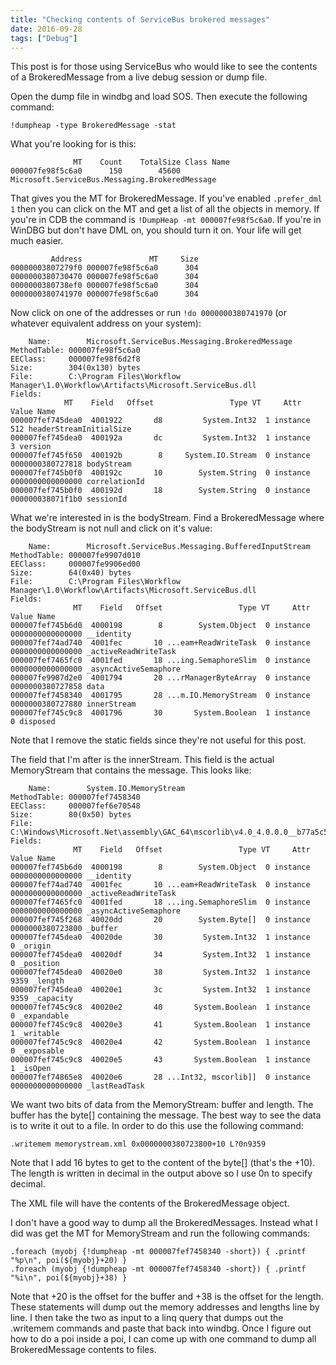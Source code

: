 ```yaml
---
title: "Checking contents of ServiceBus brokered messages"
date: 2016-09-28
tags: ["Debug"]
---
```


This post is for those using ServiceBus who would like to see the contents 
of a BrokeredMessage from a live debug session or dump file. 

<!--more-->

Open the dump file in windbg and load SOS. Then execute the following command:

```
!dumpheap -type BrokeredMessage -stat
```

What you're looking for is this:

```
              MT    Count    TotalSize Class Name
000007fe98f5c6a0      150        45600 Microsoft.ServiceBus.Messaging.BrokeredMessage
```

That gives you the MT for BrokeredMessage. If you've enabled `.prefer_dml 1` then you can
click on the MT and get a list of all the objects in memory. If you're in CDB the command
is `!DumpHeap -mt 000007fe98f5c6a0`. If you're in WinDBG but don't have DML on, you
should turn it on. Your life will get much easier.

```
         Address               MT     Size
00000003807279f0 000007fe98f5c6a0      304     
0000000380730470 000007fe98f5c6a0      304     
0000000380738ef0 000007fe98f5c6a0      304     
0000000380741970 000007fe98f5c6a0      304     
```

Now click on one of the addresses or run `!do 0000000380741970` (or whatever equivalent address on your system):

```
    Name:        Microsoft.ServiceBus.Messaging.BrokeredMessage
MethodTable: 000007fe98f5c6a0
EEClass:     000007fe98f6d2f8
Size:        304(0x130) bytes
File:        C:\Program Files\Workflow Manager\1.0\Workflow\Artifacts\Microsoft.ServiceBus.dll
Fields:
            MT    Field   Offset                 Type VT     Attr            Value Name
000007fef745dea0  4001922       d8         System.Int32  1 instance              512 headerStreamInitialSize
000007fef745dea0  400192a       dc         System.Int32  1 instance                3 version
000007fef745f650  400192b        8     System.IO.Stream  0 instance 0000000380727818 bodyStream
000007fef745b0f0  400192c       10        System.String  0 instance 0000000000000000 correlationId
000007fef745b0f0  400192d       18        System.String  0 instance 000000038071f1b0 sessionId
```

What we're interested in is the bodyStream. Find a BrokeredMessage where the bodyStream
is not null and click on it's value:

```
    Name:        Microsoft.ServiceBus.Messaging.BufferedInputStream
MethodTable: 000007fe9907d010
EEClass:     000007fe9906ed00
Size:        64(0x40) bytes
File:        C:\Program Files\Workflow Manager\1.0\Workflow\Artifacts\Microsoft.ServiceBus.dll
Fields:
              MT    Field   Offset                 Type VT     Attr            Value Name
000007fef745b6d0  4000198        8        System.Object  0 instance 0000000000000000 __identity
000007fef74ad740  4001fec       10 ...eam+ReadWriteTask  0 instance 0000000000000000 _activeReadWriteTask
000007fef7465fc0  4001fed       18 ...ing.SemaphoreSlim  0 instance 0000000000000000 _asyncActiveSemaphore
000007fe9907d2e0  4001794       20 ...rManagerByteArray  0 instance 0000000380727858 data
000007fef7458340  4001795       28 ...m.IO.MemoryStream  0 instance 0000000380727880 innerStream
000007fef745c9c8  4001796       30       System.Boolean  1 instance                0 disposed
```

Note that I remove the static fields since they're not useful for this post.

The field that I'm after is the innerStream. This field is the actual MemoryStream
that contains the message. This looks like:

```
    Name:        System.IO.MemoryStream
MethodTable: 000007fef7458340
EEClass:     000007fef6e70548
Size:        80(0x50) bytes
File:        C:\Windows\Microsoft.Net\assembly\GAC_64\mscorlib\v4.0_4.0.0.0__b77a5c561934e089\mscorlib.dll
Fields:
              MT    Field   Offset                 Type VT     Attr            Value Name
000007fef745b6d0  4000198        8        System.Object  0 instance 0000000000000000 __identity
000007fef74ad740  4001fec       10 ...eam+ReadWriteTask  0 instance 0000000000000000 _activeReadWriteTask
000007fef7465fc0  4001fed       18 ...ing.SemaphoreSlim  0 instance 0000000000000000 _asyncActiveSemaphore
000007fef745f268  40020dd       20        System.Byte[]  0 instance 0000000380723800 _buffer
000007fef745dea0  40020de       30         System.Int32  1 instance                0 _origin
000007fef745dea0  40020df       34         System.Int32  1 instance                0 _position
000007fef745dea0  40020e0       38         System.Int32  1 instance             9359 _length
000007fef745dea0  40020e1       3c         System.Int32  1 instance             9359 _capacity
000007fef745c9c8  40020e2       40       System.Boolean  1 instance                0 _expandable
000007fef745c9c8  40020e3       41       System.Boolean  1 instance                1 _writable
000007fef745c9c8  40020e4       42       System.Boolean  1 instance                0 _exposable
000007fef745c9c8  40020e5       43       System.Boolean  1 instance                1 _isOpen
000007fef74865e8  40020e6       28 ...Int32, mscorlib]]  0 instance 0000000000000000 _lastReadTask
```

We want two bits of data from the MemoryStream: buffer and length. The buffer has the
byte[] containing the message. The best way to see the data is to write it out to a file.
In order to do this use the following command:

```
.writemem memorystream.xml 0x0000000380723800+10 L?0n9359
```

Note that I add 16 bytes to get to the content of the byte[] (that's the +10). The
length is written in decimal in the output above so I use 0n to specify decimal.

The XML file will have the contents of the BrokeredMessage object.

I don't have a good way to dump all the BrokeredMessages. Instead what I did was get
the MT for MemoryStream and run the following commands:

```
.foreach (myobj {!dumpheap -mt 000007fef7458340 -short}) { .printf "%p\n", poi(${myobj}+20) }
.foreach (myobj {!dumpheap -mt 000007fef7458340 -short}) { .printf "%i\n", poi(${myobj}+38) }
```

Note that +20 is the offset for the buffer and +38 is the offset for the length.
These statements will dump out the memory addresses and lengths line by line. I then
take the two as input to a linq query that dumps out the .writemem commands and
paste that back into windbg. Once I figure out how to do a poi inside a poi, I can
come up with one command to dump all BrokeredMessage contents to files.
